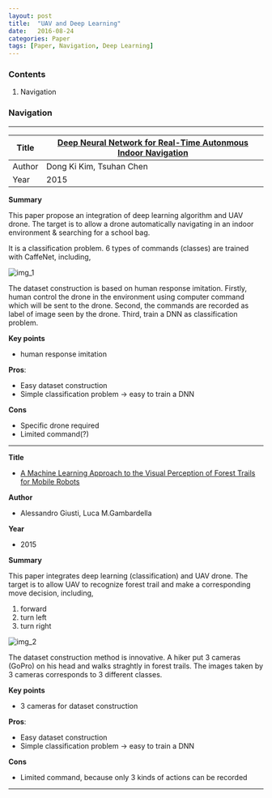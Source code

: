 ```yaml
---
layout: post
title:  "UAV and Deep Learning"
date:   2016-08-24
categories: Paper
tags: [Paper, Navigation, Deep Learning]
---
```


### Contents

1. Navigation


### Navigation

___


| Title  | [Deep Neural Network for Real-Time Autonmous Indoor Navigation]  |
|--------|---|
| Author |  Dong Ki Kim, Tsuhan Chen |
| Year   | 2015  |

__Summary__

This paper propose an integration of deep learning algorithm and UAV drone. The target is to allow a drone automatically navigating in an indoor environment & searching for a school bag.

It is a classification problem. 6 types of commands (classes) are trained with CaffeNet, including, 

![img_1]

The dataset construction is based on human response imitation. Firstly, human control the drone in the environment using computer command which will be sent to the drone. Second, the commands are recorded as label of image seen by the drone. Third, train a DNN as classification problem.

__Key points__

* human response imitation

__Pros__: 

* Easy dataset construction
* Simple classification problem -> easy to train a DNN

__Cons__ 

* Specific drone required
* Limited command(?)

________________________________________


__Title__ 

* [A Machine Learning Approach to the Visual Perception of Forest Trails for Mobile Robots]

__Author__ 

* Alessandro Giusti, Luca M.Gambardella

__Year__ 

* 2015

__Summary__

This paper integrates deep learning (classification) and UAV drone. The target is to allow UAV to recognize forest trail and make a corresponding move decision, including,

1. forward
2. turn left
3. turn right

![img_2] 

The dataset construction method is innovative. A hiker put 3 cameras (GoPro) on his head and walks straghtly in forest trails. The images taken by 3 cameras corresponds to 3 different classes.

__Key points__

* 3 cameras for dataset construction

__Pros__: 

* Easy dataset construction
* Simple classification problem -> easy to train a DNN

__Cons__ 

* Limited command, because only 3 kinds of actions can be recorded

_____________________________

[Deep Neural Network for Real-Time Autonmous Indoor Navigation]: {{site.url}}/public/post/UAV_paper/navigation/2015_DNN_for_real-time_Autonomous_Indoor_Navigation.pdf

[img_1]: {{site.url}}/public/post/UAV_paper/navigation/img_1.png

[A Machine Learning Approach to the Visual Perception of Forest Trails for Mobile Robots]: {{site.url}}/public/post/UAV_paper/navigation/2015_A_Machine_Learning_Approach_to_the_Visual_Perception_of_Forest_Trails_for_Mobile_Robots.pdf

[img_2]: {{site.url}}/public/post/UAV_paper/navigation/img_2.png